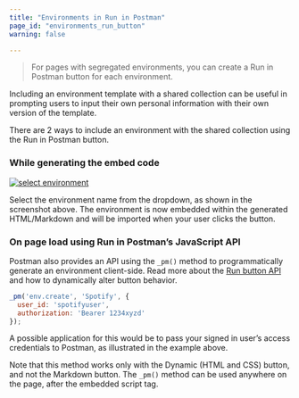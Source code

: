 ```yaml
---
title: "Environments in Run in Postman"
page_id: "environments_run_button"
warning: false

---
```


> For pages with segregated environments, you can create a Run in Postman button for each environment.

Including an environment template with a shared collection can be useful in prompting users to input their own personal information with their own version of the template.  

There are 2 ways to include an environment with the shared collection using the Run in Postman button.

### While generating the embed code

[![select environment](https://www.postman.com/img/v2/docs/environments/share_select_env.png)](https://www.postman.com/img/v2/docs/environments/share_select_env.png)

Select the environment name from the dropdown, as shown in the screenshot above. The environment is now embedded within the generated HTML/Markdown and will be imported when your user clicks the button.

### On page load using Run in Postman’s JavaScript API

Postman also provides an API using the `_pm()` method to programmatically generate an environment client-side. Read more about the [Run button API](https://learning.postman.com/docs/postman_for_publishers/run_button/run_button_API) and how to dynamically alter button behavior.

```javascript
_pm('env.create', 'Spotify', {
  user_id: 'spotifyuser',
  authorization: 'Bearer 1234xyzd'
});
```

A possible application for this would be to pass your signed in user’s access credentials to Postman, as illustrated in the example above.

Note that this method works only with the Dynamic (HTML and CSS) button, and not the Markdown button. The `_pm()` method can be used anywhere on the page, after the embedded script tag.
